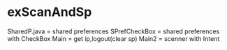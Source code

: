 # exScanAndSp 
SharedP.java = shared preferences </n>
SPrefCheckBox = shared preferences with CheckBox </n>
Main = get ip,logout(clear sp) </n>
Main2 = scenner with Intent

